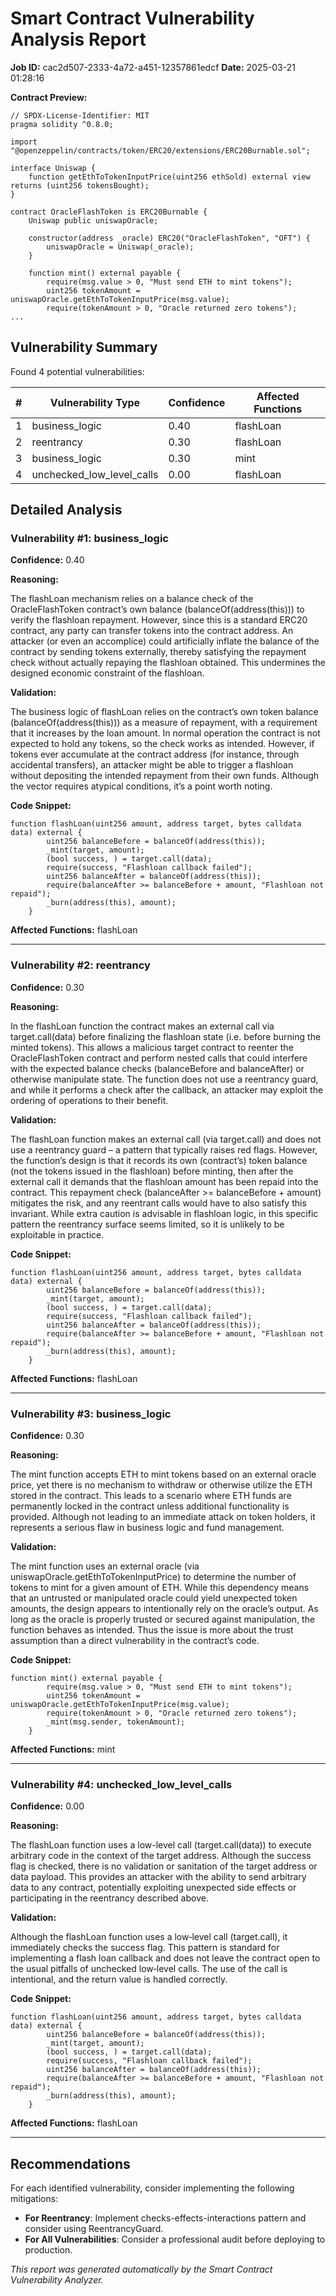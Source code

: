 # Smart Contract Vulnerability Analysis Report

**Job ID:** cac2d507-2333-4a72-a451-12357861edcf
**Date:** 2025-03-21 01:28:16

**Contract Preview:**

```solidity
// SPDX-License-Identifier: MIT
pragma solidity ^0.8.0;

import "@openzeppelin/contracts/token/ERC20/extensions/ERC20Burnable.sol";

interface Uniswap {
    function getEthToTokenInputPrice(uint256 ethSold) external view returns (uint256 tokensBought);
}

contract OracleFlashToken is ERC20Burnable {
    Uniswap public uniswapOracle;

    constructor(address _oracle) ERC20("OracleFlashToken", "OFT") {
        uniswapOracle = Uniswap(_oracle);
    }

    function mint() external payable {
        require(msg.value > 0, "Must send ETH to mint tokens");
        uint256 tokenAmount = uniswapOracle.getEthToTokenInputPrice(msg.value);
        require(tokenAmount > 0, "Oracle returned zero tokens");
...
```

## Vulnerability Summary

Found 4 potential vulnerabilities:

| # | Vulnerability Type | Confidence | Affected Functions |
|---|-------------------|------------|--------------------|
| 1 | business_logic | 0.40 | flashLoan |
| 2 | reentrancy | 0.30 | flashLoan |
| 3 | business_logic | 0.30 | mint |
| 4 | unchecked_low_level_calls | 0.00 | flashLoan |

## Detailed Analysis

### Vulnerability #1: business_logic

**Confidence:** 0.40

**Reasoning:**

The flashLoan mechanism relies on a balance check of the OracleFlashToken contract’s own balance (balanceOf(address(this))) to verify the flashloan repayment. However, since this is a standard ERC20 contract, any party can transfer tokens into the contract address. An attacker (or even an accomplice) could artificially inflate the balance of the contract by sending tokens externally, thereby satisfying the repayment check without actually repaying the flashloan obtained. This undermines the designed economic constraint of the flashloan.

**Validation:**

The business logic of flashLoan relies on the contract’s own token balance (balanceOf(address(this))) as a measure of repayment, with a requirement that it increases by the loan amount. In normal operation the contract is not expected to hold any tokens, so the check works as intended. However, if tokens ever accumulate at the contract address (for instance, through accidental transfers), an attacker might be able to trigger a flashloan without depositing the intended repayment from their own funds. Although the vector requires atypical conditions, it’s a point worth noting.

**Code Snippet:**

```solidity
function flashLoan(uint256 amount, address target, bytes calldata data) external {
        uint256 balanceBefore = balanceOf(address(this));
        _mint(target, amount);
        (bool success, ) = target.call(data);
        require(success, "Flashloan callback failed");
        uint256 balanceAfter = balanceOf(address(this));
        require(balanceAfter >= balanceBefore + amount, "Flashloan not repaid");
        _burn(address(this), amount);
    }
```

**Affected Functions:** flashLoan

---

### Vulnerability #2: reentrancy

**Confidence:** 0.30

**Reasoning:**

In the flashLoan function the contract makes an external call via target.call(data) before finalizing the flashloan state (i.e. before burning the minted tokens). This allows a malicious target contract to reenter the OracleFlashToken contract and perform nested calls that could interfere with the expected balance checks (balanceBefore and balanceAfter) or otherwise manipulate state. The function does not use a reentrancy guard, and while it performs a check after the callback, an attacker may exploit the ordering of operations to their benefit.

**Validation:**

The flashLoan function makes an external call (via target.call) and does not use a reentrancy guard – a pattern that typically raises red flags. However, the function’s design is that it records its own (contract’s) token balance (not the tokens issued in the flashloan) before minting, then after the external call it demands that the flashloan amount has been repaid into the contract. This repayment check (balanceAfter >= balanceBefore + amount) mitigates the risk, and any reentrant calls would have to also satisfy this invariant. While extra caution is advisable in flashloan logic, in this specific pattern the reentrancy surface seems limited, so it is unlikely to be exploitable in practice.

**Code Snippet:**

```solidity
function flashLoan(uint256 amount, address target, bytes calldata data) external {
        uint256 balanceBefore = balanceOf(address(this));
        _mint(target, amount);
        (bool success, ) = target.call(data);
        require(success, "Flashloan callback failed");
        uint256 balanceAfter = balanceOf(address(this));
        require(balanceAfter >= balanceBefore + amount, "Flashloan not repaid");
        _burn(address(this), amount);
    }
```

**Affected Functions:** flashLoan

---

### Vulnerability #3: business_logic

**Confidence:** 0.30

**Reasoning:**

The mint function accepts ETH to mint tokens based on an external oracle price, yet there is no mechanism to withdraw or otherwise utilize the ETH stored in the contract. This leads to a scenario where ETH funds are permanently locked in the contract unless additional functionality is provided. Although not leading to an immediate attack on token holders, it represents a serious flaw in business logic and fund management.

**Validation:**

The mint function uses an external oracle (via uniswapOracle.getEthToTokenInputPrice) to determine the number of tokens to mint for a given amount of ETH. While this dependency means that an untrusted or manipulated oracle could yield unexpected token amounts, the design appears to intentionally rely on the oracle’s output. As long as the oracle is properly trusted or secured against manipulation, the function behaves as intended. Thus the issue is more about the trust assumption than a direct vulnerability in the contract’s code.

**Code Snippet:**

```solidity
function mint() external payable {
        require(msg.value > 0, "Must send ETH to mint tokens");
        uint256 tokenAmount = uniswapOracle.getEthToTokenInputPrice(msg.value);
        require(tokenAmount > 0, "Oracle returned zero tokens");
        _mint(msg.sender, tokenAmount);
    }
```

**Affected Functions:** mint

---

### Vulnerability #4: unchecked_low_level_calls

**Confidence:** 0.00

**Reasoning:**

The flashLoan function uses a low-level call (target.call(data)) to execute arbitrary code in the context of the target address. Although the success flag is checked, there is no validation or sanitation of the target address or data payload. This provides an attacker with the ability to send arbitrary data to any contract, potentially exploiting unexpected side effects or participating in the reentrancy described above.

**Validation:**

Although the flashLoan function uses a low‐level call (target.call), it immediately checks the success flag. This pattern is standard for implementing a flash loan callback and does not leave the contract open to the usual pitfalls of unchecked low‐level calls. The use of the call is intentional, and the return value is handled correctly.

**Code Snippet:**

```solidity
function flashLoan(uint256 amount, address target, bytes calldata data) external {
        uint256 balanceBefore = balanceOf(address(this));
        _mint(target, amount);
        (bool success, ) = target.call(data);
        require(success, "Flashloan callback failed");
        uint256 balanceAfter = balanceOf(address(this));
        require(balanceAfter >= balanceBefore + amount, "Flashloan not repaid");
        _burn(address(this), amount);
    }
```

**Affected Functions:** flashLoan

---

## Recommendations

For each identified vulnerability, consider implementing the following mitigations:

- **For Reentrancy**: Implement checks-effects-interactions pattern and consider using ReentrancyGuard.
- **For All Vulnerabilities**: Consider a professional audit before deploying to production.

*This report was generated automatically by the Smart Contract Vulnerability Analyzer.*
